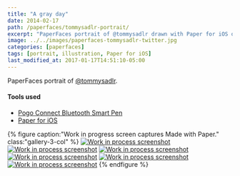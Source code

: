 ```yaml
---
title: "A gray day"
date: 2014-02-17
path: /paperfaces/tommysadlr-portrait/
excerpt: "PaperFaces portrait of @tommysadlr drawn with Paper for iOS on an iPad."
image: ../../images/paperfaces-tommysadlr-twitter.jpg
categories: [paperfaces]
tags: [portrait, illustration, Paper for iOS]
last_modified_at: 2017-01-17T14:51:10-05:00
---
```


PaperFaces portrait of [@tommysadlr](https://twitter.com/tommysadlr).

#### Tools used

- [Pogo Connect Bluetooth Smart Pen](https://www.amazon.com/gp/product/B009K448L4/ref=as_li_ss_tl?ie=UTF8&camp=1789&creative=390957&creativeASIN=B009K448L4&linkCode=as2&tag=mademist-20)
- [Paper for iOS](https://paper.bywetransfer.com/)

{% figure caption:"Work in progress screen captures Made with Paper." class:"gallery-3-col" %}
[![Work in process screenshot](../../images/paperfaces-tommysadlr-process-1-600.jpg)](../../images/paperfaces-tommysadlr-process-1-lg.jpg)
[![Work in process screenshot](../../images/paperfaces-tommysadlr-process-2-600.jpg)](../../images/paperfaces-tommysadlr-process-2-lg.jpg)
[![Work in process screenshot](../../images/paperfaces-tommysadlr-process-3-600.jpg)](../../images/paperfaces-tommysadlr-process-3-lg.jpg)
[![Work in process screenshot](../../images/paperfaces-tommysadlr-process-4-600.jpg)](../../images/paperfaces-tommysadlr-process-4-lg.jpg)
[![Work in process screenshot](../../images/paperfaces-tommysadlr-process-5-600.jpg)](../../images/paperfaces-tommysadlr-process-5-lg.jpg)
[![Work in process screenshot](../../images/paperfaces-tommysadlr-process-6-600.jpg)](../../images/paperfaces-tommysadlr-process-6-lg.jpg)
{% endfigure %}
